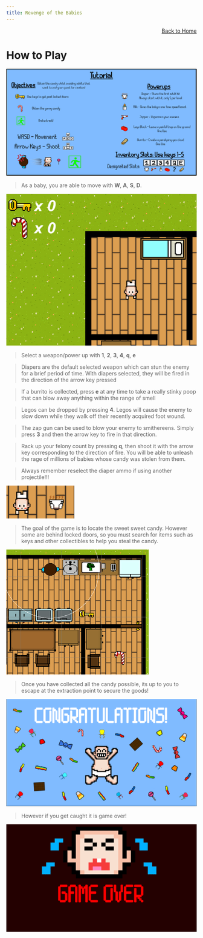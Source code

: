 ```yaml
---
title: Revenge of the Babies
---
```


<div style="text-align: right">  
  <a href="https://sendit-studios.github.io/">Back to Home</a>  
</div>

# How to Play


<img class="ui right floated image" src="public/images/tutorial-screen.png"> 

> As a baby, you are able to move with **W**, **A**, **S**, **D**. 

<img class="ui right floated image" src="public/images/baby_img.png"> 

> Select a weapon/power up with **1**, **2**, **3**, **4**, **q**, **e**

> Diapers are the default selected weapon which can stun the enemy for a brief period of time. With diapers selected, they will be fired in the direction of the arrow key pressed 

> If a burrito is collected, press **e** at any time to take a really stinky poop that can blow away anything within the range of smell

> Legos can be dropped by pressing **4**. Legos will cause the enemy to slow down while they walk off their recently acquired foot wound.

> The zap gun can be used to blow your enemy to smithereens. Simply press **3** and then the arrow key to fire in that direction. 

> Rack up your felony count by pressing **q**, then shoot it with the arrow key corresponding to the direction of fire. You will be able to unleash the rage of millions of babies whose candy was stolen from them.

> Always remember reselect the diaper ammo if using another projectile!!!

<img class="ui right floated image" src="public/images/baby_diaper.png"> 

> The goal of the game is to locate the sweet sweet candy. However some are behind locked doors, so you must search for items such as keys and other collectibles to help you steal the candy.

<img class="ui right floated image" src="public/images/game_goal.png"> 

> Once you have collected all the candy possible, its up to you to escape at the extraction point to secure the goods!

<img class="ui right floated image" src="public/images/winner.png"> 

> However if you get caught it is game over!

<img class="ui right floated image" src="public/images/gameover.png"> 

